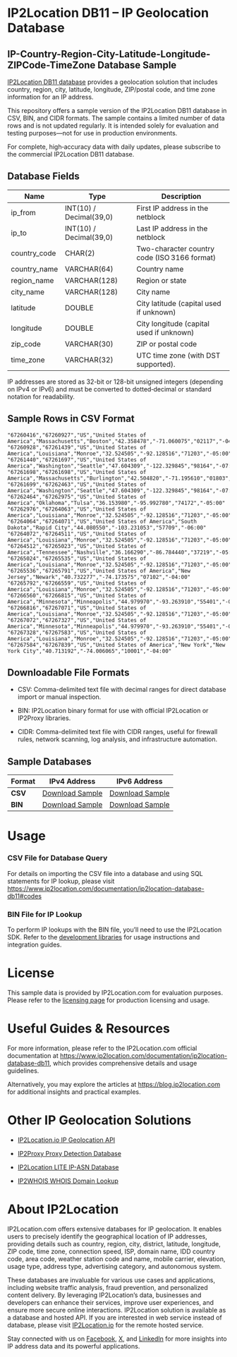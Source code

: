 # IP2Location DB11 – IP Geolocation Database

## IP-Country-Region-City-Latitude-Longitude-ZIPCode-TimeZone Database Sample

[IP2Location DB11 database](https://www.ip2location.com/database/db11-ip-country-region-city-latitude-longitude-zipcode-timezone) provides a geolocation solution that includes country, region, city, latitude, longitude, ZIP/postal code, and time zone information for an IP address.

This repository offers a sample version of the IP2Location DB11 database in CSV, BIN, and CIDR formats. The sample contains a limited number of data rows and is not updated regularly. It is intended solely for evaluation and testing purposes—not for use in production environments.

For complete, high‑accuracy data with daily updates, please subscribe to the commercial IP2Location DB11 database.

## Database Fields

| **Name**        | **Type**                    | **Description**                                                                 |
|-----------------|-----------------------------|---------------------------------------------------------------------------------|
| ip_from         | INT(10) / Decimal(39,0)     | First IP address in the netblock                                                 |
| ip_to           | INT(10) / Decimal(39,0)     | Last IP address in the netblock                                                  |
| country_code    | CHAR(2)                     | Two-character country code (ISO 3166 format)                                    |
| country_name    | VARCHAR(64)                 | Country name                                                                     |
| region_name     | VARCHAR(128)                | Region or state                                                                  |
| city_name       | VARCHAR(128)                | City name                                                                        |
| latitude        | DOUBLE                      | City latitude (capital used if unknown)                                          |
| longitude       | DOUBLE                      | City longitude (capital used if unknown)                                         |
| zip_code         | VARCHAR(30)                 | ZIP or postal code                                                               |
| time_zone        | VARCHAR(32)                 | 	UTC time zone (with DST supported).				                                 |

IP addresses are stored as 32-bit or 128-bit unsigned integers (depending on IPv4 or IPv6) and must be converted to dotted‑decimal or standard notation for readability.

## Sample Rows in CSV Format
```csv
"67260416","67260927","US","United States of America","Massachusetts","Boston","42.358478","-71.060075","02117","-04:00"
"67260928","67261439","US","United States of America","Louisiana","Monroe","32.524505","-92.128516","71203","-05:00"
"67261440","67261697","US","United States of America","Washington","Seattle","47.604309","-122.329845","98164","-07:00"
"67261698","67261698","US","United States of America","Massachusetts","Burlington","42.504820","-71.195610","01803","-04:00"
"67261699","67262463","US","United States of America","Washington","Seattle","47.604309","-122.329845","98164","-07:00"
"67262464","67262975","US","United States of America","Oklahoma","Tulsa","36.153980","-95.992780","74172","-05:00"
"67262976","67264063","US","United States of America","Louisiana","Monroe","32.524505","-92.128516","71203","-05:00"
"67264064","67264071","US","United States of America","South Dakota","Rapid City","44.080550","-103.231053","57709","-06:00"
"67264072","67264511","US","United States of America","Louisiana","Monroe","32.524505","-92.128516","71203","-05:00"
"67264512","67265023","US","United States of America","Tennessee","Nashville","36.166290","-86.784440","37219","-05:00"
"67265024","67265535","US","United States of America","Louisiana","Monroe","32.524505","-92.128516","71203","-05:00"
"67265536","67265791","US","United States of America","New Jersey","Newark","40.732277","-74.173575","07102","-04:00"
"67265792","67266559","US","United States of America","Louisiana","Monroe","32.524505","-92.128516","71203","-05:00"
"67266560","67266815","US","United States of America","Minnesota","Minneapolis","44.979970","-93.263910","55401","-05:00"
"67266816","67267071","US","United States of America","Louisiana","Monroe","32.524505","-92.128516","71203","-05:00"
"67267072","67267327","US","United States of America","Minnesota","Minneapolis","44.979970","-93.263910","55401","-05:00"
"67267328","67267583","US","United States of America","Louisiana","Monroe","32.524505","-92.128516","71203","-05:00"
"67267584","67267839","US","United States of America","New York","New York City","40.713192","-74.006065","10001","-04:00"
```

## Downloadable File Formats

- CSV: Comma-delimited text file with decimal ranges for direct database import or manual inspection.

- BIN: IP2Location binary format for use with official IP2Location or IP2Proxy libraries.

- CIDR: Comma-delimited text file with CIDR ranges, useful for firewall rules, network scanning, log analysis, and infrastructure automation.

## Sample Databases

| Format       | IPv4 Address                                                                                                         | IPv6 Address                                                                                                         |
|--------------|---------------------------------------------------------------------------------------------------------------------|---------------------------------------------------------------------------------------------------------------------|
| **CSV** | [Download Sample](https://github.com/ip2location/sample-databases/tree/main/IP2Location/DB11/ip2location-db11-sample.ipv4.csv) | [Download Sample](https://github.com/ip2location/sample-databases/tree/main/IP2Location/DB11/ip2location-db11-sample.ipv6.csv) |
| **BIN** | [Download Sample](https://github.com/ip2location/sample-databases/tree/main/IP2Location/DB11/ip2location-db11-sample.ipv4.bin) | [Download Sample](https://github.com/ip2location/sample-databases/tree/main/IP2Location/DB11/ip2location-db11-sample.ipv6.bin) |

# Usage

### CSV File for Database Query

For details on importing the CSV file into a database and using SQL statements for IP lookup, please visit <https://www.ip2location.com/documentation/ip2location-database-db11#codes>

### BIN File for IP Lookup

To perform IP lookups with the BIN file, you’ll need to use the IP2Location SDK. Refer to the [development libraries](https://www.ip2location.com/development-libraries/) for usage instructions and integration guides.

# License

This sample data is provided by IP2Location.com for evaluation purposes. Please refer to the [licensing page](https://www.ip2location.com/licensing) for production licensing and usage.

# Useful Guides & Resources

For more information, please refer to the IP2Location.com official documentation at <https://www.ip2location.com/documentation/ip2location-database-db11>, which provides comprehensive details and usage guidelines.

Alternatively, you may explore the articles at <https://blog.ip2location.com> for additional insights and practical examples.

# Other IP Geolocation Solutions

- [IP2Location.io IP Geolocation API](https://www.ip2location.io)

- [IP2Proxy Proxy Detection Database](https://www.ip2location.com/database/ip2proxy)

- [IP2Location LITE IP-ASN Database](https://lite.ip2location.com/database-asn)

- [IP2WHOIS WHOIS Domain Lookup](https://www.ip2whois.com/)

# About IP2Location

IP2Location.com offers extensive databases for IP geolocation. It enables users to precisely identify the geographical location of IP addresses, providing details such as country, region, city, district, latitude, longitude, ZIP code, time zone, connection speed, ISP, domain name, IDD country code, area code, weather station code and name, mobile carrier, elevation, usage type, address type, advertising category, and autonomous system.

These databases are invaluable for various use cases and applications, including website traffic analysis, fraud prevention, and personalized content delivery. By leveraging IP2Location’s data, businesses and developers can enhance their services, improve user experiences, and ensure more secure online interactions. IP2Location solution is available as a database and hosted API. If you are interested in web service instead of database, please visit [IP2Location.io](https://www.ip2location.io) for the remote hosted service.

Stay connected with us on [Facebook](https://www.facebook.com/ip2location), [X](https://x.com/ip2location), and [LinkedIn](https://www.linkedin.com/company/ip2location) for more insights into IP address data and its powerful applications.
